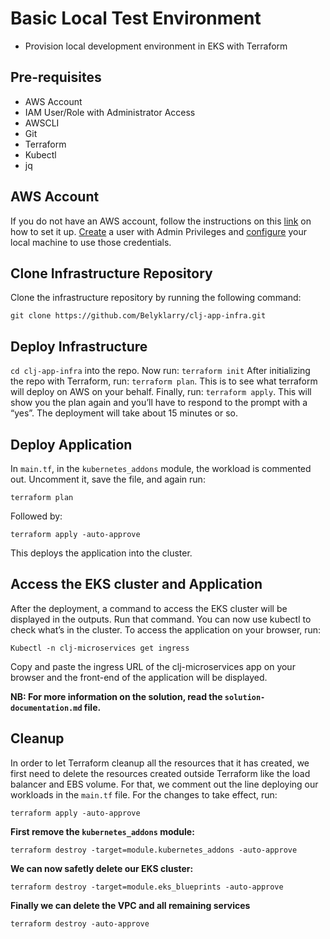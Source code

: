 # Basic Local Test Environment
* Provision local development environment in EKS with Terraform
## Pre-requisites
* AWS Account
* IAM User/Role with Administrator Access
* AWSCLI
* Git
* Terraform
* Kubectl
* jq
## AWS Account
If you do not have an AWS account, follow the instructions on this [link](https://aws.amazon.com/premiumsupport/knowledge-center/create-and-activate-aws-account/) on how to set it up.
[Create](https://docs.aws.amazon.com/IAM/latest/UserGuide/getting-started_create-admin-group.html) a user with Admin Privileges and [configure](https://docs.aws.amazon.com/cli/latest/userguide/cli-configure-quickstart.html) your local machine to use those credentials.
## Clone Infrastructure Repository
Clone the infrastructure repository by running the following command:
```console
git clone https://github.com/Belyklarry/clj-app-infra.git
```
## Deploy Infrastructure
```cd clj-app-infra``` into the repo.
Now run: ```terraform init```
After initializing the repo with Terraform, run: ```terraform plan```. This is to see what terraform will deploy on AWS on your behalf.
Finally, run: ```terraform apply```. This will show you the plan again and you’ll have to respond to the prompt with a “yes”.
The deployment will take about 15 minutes or so.
## Deploy Application
In ```main.tf```, in the ```kubernetes_addons``` module, the workload is commented out. Uncomment it, save the file, and again run:
```console
terraform plan
```
Followed by:
```console
terraform apply -auto-approve
```
This deploys the application into the cluster.
## Access the EKS cluster and Application
After the deployment, a command to access the EKS cluster will be displayed in the outputs. Run that command.
You can now use kubectl to check what’s in the cluster.
To access the application on your browser, run:
```console
Kubectl -n clj-microservices get ingress
```
Copy and paste the ingress URL of the clj-microservices app on your browser and the front-end of the application will be displayed.

**NB: For more information on the solution, read the ```solution-documentation.md``` file.**

## Cleanup
In order to let Terraform cleanup all the resources that it has created, we first need to delete the resources created outside Terraform like the load balancer and EBS volume. For that, we comment out the line deploying our workloads in the ```main.tf``` file. For the changes to take effect, run:
```console
terraform apply -auto-approve
```
**First remove the ```kubernetes_addons``` module:**
```console
terraform destroy -target=module.kubernetes_addons -auto-approve
```
**We can now safetly delete our EKS cluster:**
```console
terraform destroy -target=module.eks_blueprints -auto-approve
```
**Finally we can delete the VPC and all remaining services**
```console
terraform destroy -auto-approve
```